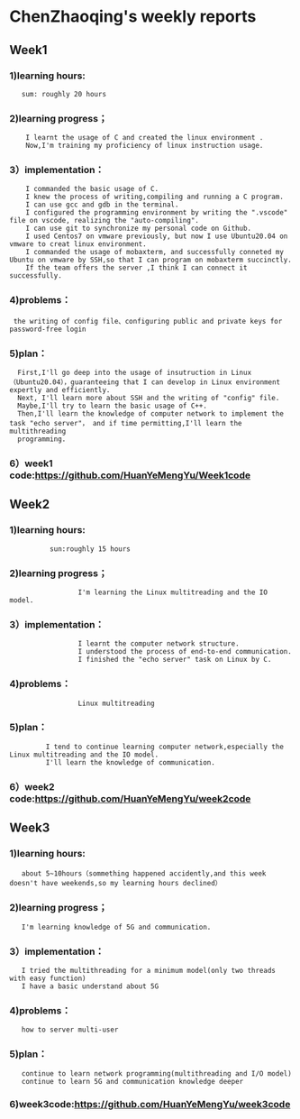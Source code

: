 # ChenZhaoqing's weekly reports
## Week1
### 1)learning hours:
       sum: roughly 20 hours
### 2)learning progress；
        I learnt the usage of C and created the linux environment .
        Now,I'm training my proficiency of linux instruction usage.
### 3）implementation：
        I commanded the basic usage of C.
        I knew the process of writing,compiling and running a C program.
        I can use gcc and gdb in the terminal.
        I configured the programming environment by writing the ".vscode" file on vscode, realizing the "auto-compiling".
        I can use git to synchronize my personal code on Github.
        I used Centos7 on vmware previously, but now I use Ubuntu20.04 on vmware to creat linux environment.
        I commanded the usage of mobaxterm, and successfully conneted my Ubuntu on vmware by SSH,so that I can program on mobaxterm succinctly.
        If the team offers the server ,I think I can connect it successfully.
### 4)problems：
     the writing of config file、configuring public and private keys for password-free login
### 5)plan：
      First,I'll go deep into the usage of insutruction in Linux（Ubuntu20.04），guaranteeing that I can develop in Linux environment expertly and efficiently.
      Next, I'll learn more about SSH and the writing of "config" file.
      Maybe,I'll try to learn the basic usage of C++.
      Then,I'll learn the knowledge of computer network to implement the task "echo server"， and if time permitting,I'll learn the multithreading 
      programming.
### 6）week1 code:https://github.com/HuanYeMengYu/Week1code
## Week2
### 1)learning hours:
              sun:roughly 15 hours
### 2)learning progress；
                     I'm learning the Linux multitreading and the IO model.
### 3）implementation：
                     I learnt the computer network structure.
                     I understood the process of end-to-end communication.
                     I finished the "echo server" task on Linux by C.
### 4)problems：
                     Linux multitreading
### 5)plan：
             I tend to continue learning computer network,especially the Linux multitreading and the IO model.
             I'll learn the knowledge of communication.
### 6）week2 code:https://github.com/HuanYeMengYu/week2code
## Week3
### 1)learning hours:
       about 5~10hours（sommething happened accidently,and this week doesn't have weekends,so my learning hours declined）
### 2)learning progress；
       I'm learning knowledge of 5G and communication.
### 3）implementation：
       I tried the multithreading for a minimum model(only two threads with easy function)
       I have a basic understand about 5G
### 4)problems：
       how to server multi-user
### 5)plan：
       continue to learn network programming(multithreading and I/O model)
       continue to learn 5G and communication knowledge deeper
### 6)week3code:https://github.com/HuanYeMengYu/week3code
